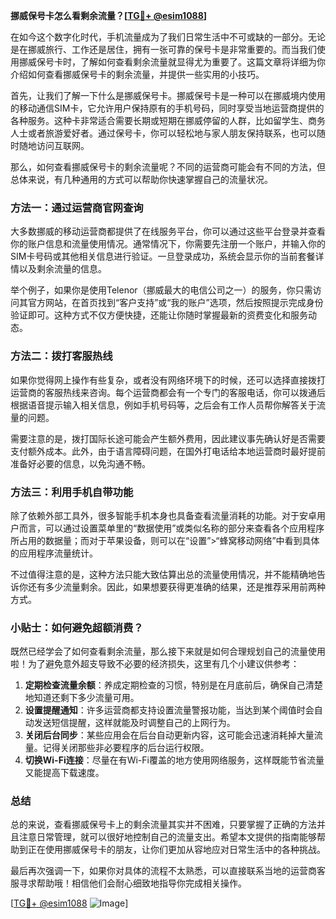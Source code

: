 **挪威保号卡怎么看剩余流量？[[TG💪+ @esim1088](https://t.me/s/esim1088)]**

在如今这个数字化时代，手机流量成为了我们日常生活中不可或缺的一部分。无论是在挪威旅行、工作还是居住，拥有一张可靠的保号卡是非常重要的。而当我们使用挪威保号卡时，了解如何查看剩余流量就显得尤为重要了。这篇文章将详细为你介绍如何查看挪威保号卡的剩余流量，并提供一些实用的小技巧。

首先，让我们了解一下什么是挪威保号卡。挪威保号卡是一种可以在挪威境内使用的移动通信SIM卡，它允许用户保持原有的手机号码，同时享受当地运营商提供的各种服务。这种卡非常适合需要长期或短期在挪威停留的人群，比如留学生、商务人士或者旅游爱好者。通过保号卡，你可以轻松地与家人朋友保持联系，也可以随时随地访问互联网。

那么，如何查看挪威保号卡的剩余流量呢？不同的运营商可能会有不同的方法，但总体来说，有几种通用的方式可以帮助你快速掌握自己的流量状况。

### 方法一：通过运营商官网查询

大多数挪威的移动运营商都提供了在线服务平台，你可以通过这些平台登录并查看你的账户信息和流量使用情况。通常情况下，你需要先注册一个账户，并输入你的SIM卡号码或其他相关信息进行验证。一旦登录成功，系统会显示你的当前套餐详情以及剩余流量的信息。

举个例子，如果你是使用Telenor（挪威最大的电信公司之一）的服务，你只需访问其官方网站，在首页找到“客户支持”或“我的账户”选项，然后按照提示完成身份验证即可。这种方式不仅方便快捷，还能让你随时掌握最新的资费变化和服务动态。

### 方法二：拨打客服热线

如果你觉得网上操作有些复杂，或者没有网络环境下的时候，还可以选择直接拨打运营商的客服热线来咨询。每个运营商都会有一个专门的客服电话，你可以拨通后根据语音提示输入相关信息，例如手机号码等，之后会有工作人员帮你解答关于流量的问题。

需要注意的是，拨打国际长途可能会产生额外费用，因此建议事先确认好是否需要支付额外成本。此外，由于语言障碍问题，在国外打电话给本地运营商时最好提前准备好必要的信息，以免沟通不畅。

### 方法三：利用手机自带功能

除了依赖外部工具外，很多智能手机本身也具备查看流量消耗的功能。对于安卓用户而言，可以通过设置菜单里的“数据使用”或类似名称的部分来查看各个应用程序所占用的数据量；而对于苹果设备，则可以在“设置”>“蜂窝移动网络”中看到具体的应用程序流量统计。

不过值得注意的是，这种方法只能大致估算出总的流量使用情况，并不能精确地告诉你还有多少流量剩余。因此，如果想要获得更准确的结果，还是推荐采用前两种方式。

### 小贴士：如何避免超额消费？

既然已经学会了如何查看剩余流量，那么接下来就是如何合理规划自己的流量使用啦！为了避免意外超支导致不必要的经济损失，这里有几个小建议供参考：

1. **定期检查流量余额**：养成定期检查的习惯，特别是在月底前后，确保自己清楚地知道还剩下多少流量可用。
2. **设置提醒通知**：许多运营商都支持设置流量警报功能，当达到某个阈值时会自动发送短信提醒，这样就能及时调整自己的上网行为。
3. **关闭后台同步**：某些应用会在后台自动更新内容，这可能会迅速消耗掉大量流量。记得关闭那些非必要程序的后台运行权限。
4. **切换Wi-Fi连接**：尽量在有Wi-Fi覆盖的地方使用网络服务，这样既能节省流量又能提高下载速度。

### 总结

总的来说，查看挪威保号卡上的剩余流量其实并不困难，只要掌握了正确的方法并且注意日常管理，就可以很好地控制自己的流量支出。希望本文提供的指南能够帮助到正在使用挪威保号卡的朋友，让你们更加从容地应对日常生活中的各种挑战。

最后再次强调一下，如果你对具体的流程不太熟悉，可以直接联系当地的运营商客服寻求帮助哦！相信他们会耐心细致地指导你完成相关操作。

[[TG💪+ @esim1088](https://t.me/s/esim1088) ![Image](https://i.postimg.cc/4NQfJmqS/Snipaste-2025-05-13-00-14-12.png)]
